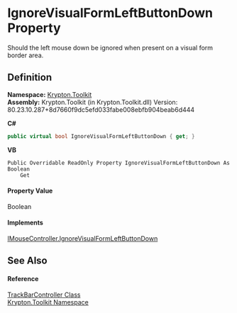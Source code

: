 # IgnoreVisualFormLeftButtonDown Property


Should the left mouse down be ignored when present on a visual form border area.



## Definition
**Namespace:** <a href="79d2eac2-21f4-54ff-7552-b20c33c30600.md">Krypton.Toolkit</a>  
**Assembly:** Krypton.Toolkit (in Krypton.Toolkit.dll) Version: 80.23.10.287+8d7660f9dc5efd033fabe008ebfb904beab6d444

**C#**
``` C#
public virtual bool IgnoreVisualFormLeftButtonDown { get; }
```
**VB**
``` VB
Public Overridable ReadOnly Property IgnoreVisualFormLeftButtonDown As Boolean
	Get
```



#### Property Value
Boolean

#### Implements
<a href="238bde6a-fe7b-e645-9af0-02a39501cc75.md">IMouseController.IgnoreVisualFormLeftButtonDown</a>  


## See Also


#### Reference
<a href="ecff4d4b-3cf0-72fb-a2a8-a650b8292a27.md">TrackBarController Class</a>  
<a href="79d2eac2-21f4-54ff-7552-b20c33c30600.md">Krypton.Toolkit Namespace</a>  
